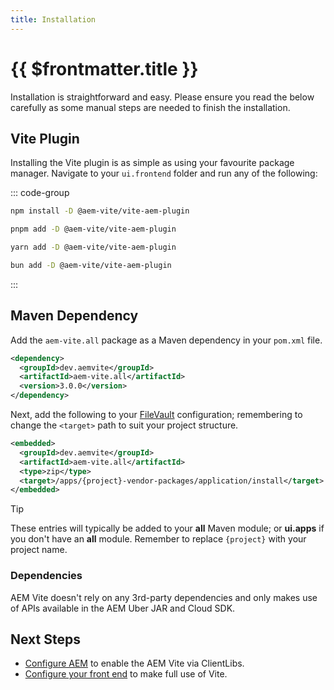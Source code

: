 ```yaml
---
title: Installation
---
```


# {{ $frontmatter.title }}

Installation is straightforward and easy. Please ensure you read the below carefully as some manual steps are needed to finish the installation.

## Vite Plugin

Installing the Vite plugin is as simple as using your favourite package manager. Navigate to your `ui.frontend` folder and run any of the following:

::: code-group

```sh [npm]
npm install -D @aem-vite/vite-aem-plugin
```

```sh [pnpm]
pnpm add -D @aem-vite/vite-aem-plugin
```

```sh [yarn]
yarn add -D @aem-vite/vite-aem-plugin
```

```sh [bun]
bun add -D @aem-vite/vite-aem-plugin
```

:::

## Maven Dependency

Add the `aem-vite.all` package as a Maven dependency in your `pom.xml` file.

```xml
<dependency>
  <groupId>dev.aemvite</groupId>
  <artifactId>aem-vite.all</artifactId>
  <version>3.0.0</version>
</dependency>
```

Next, add the following to your [FileVault](https://jackrabbit.apache.org/filevault/overview.html) configuration; remembering to change the `<target>` path to suit your project structure.

```xml
<embedded>
  <groupId>dev.aemvite</groupId>
  <artifactId>aem-vite.all</artifactId>
  <type>zip</type>
  <target>/apps/{project}-vendor-packages/application/install</target>
</embedded>
```

> [!TIP]
> These entries will typically be added to your **all** Maven module; or **ui.apps** if you don't have an **all** module. Remember to replace `{project}` with your project name.

### Dependencies

AEM Vite doesn't rely on any 3rd-party dependencies and only makes use of APIs available in the AEM Uber JAR and Cloud SDK.

## Next Steps

- [Configure AEM](../backend/clientlibs/) to enable the AEM Vite via ClientLibs.
- [Configure your front end](../front-end/) to make full use of Vite.

